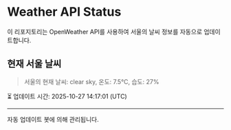 
# Weather API Status

이 리포지토리는 OpenWeather API를 사용하여 서울의 날씨 정보를 자동으로 업데이트합니다.

## 현재 서울 날씨
> 서울의 현재 날씨: clear sky, 온도: 7.5°C, 습도: 27%

⏳ 업데이트 시간: 2025-10-27 14:17:01 (UTC)

---
자동 업데이트 봇에 의해 관리됩니다.
